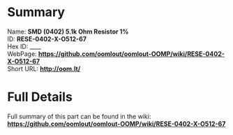 
Summary
=================
  
Name: __SMD (0402) 5.1k Ohm Resistor 1%__    
ID: __RESE-0402-X-O512-67__   
Hex ID: ____   
WebPage: __https://github.com/oomlout/oomlout-OOMP/wiki/RESE-0402-X-O512-67__   
Short URL: __http://oom.lt/__   

Full Details
==========================
Full summary of this part can be found in the wiki:   
__https://github.com/oomlout/oomlout-OOMP/wiki/RESE-0402-X-O512-67__    

